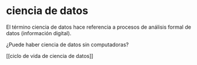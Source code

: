 # ciencia de datos
El término ciencia de datos hace referencia a procesos de análisis formal de datos (información digital).

¿Puede haber ciencia de datos sin computadoras?

[[ciclo de vida de ciencia de datos]]
